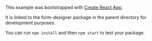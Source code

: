 This example was bootstrapped with [Create React App](https://github.com/facebook/create-react-app).

It is linked to the form-designer package in the parent directory for development purposes.

You can run `npm install` and then `npm start` to test your package.
